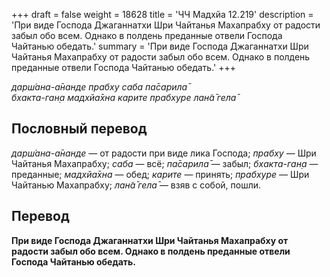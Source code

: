+++
draft = false
weight = 18628
title = 'ЧЧ Мадхйа 12.219'
description = 'При виде Господа Джаганнатхи Шри Чайтанья Махапрабху от радости забыл обо всем. Однако в полдень преданные отвели Господа Чайтанью обедать.'
summary = 'При виде Господа Джаганнатхи Шри Чайтанья Махапрабху от радости забыл обо всем. Однако в полдень преданные отвели Господа Чайтанью обедать.'
+++

_дарш́ана-а̄нанде прабху саба па̄сарила̄  
бхакта-ган̣а мадхйа̄хна карите прабхуре лан̃а̄ гела̄_

## Пословный перевод

_дарш́ана_\-_а̄нанде_ — от радости при виде лика Господа; _прабху_ — Шри Чайтанья Махапрабху; _саба_ — всё; _па̄сарила̄_ — забыл; _бхакта_\-_ган̣а_ — преданные; _мадхйа̄хна_ — обед; _карите_ — принять; _прабхуре_ — Шри Чайтанью Махапрабху; _лан̃а̄_ _гела̄_ — взяв с собой, пошли.

## Перевод

**При виде Господа Джаганнатхи Шри Чайтанья Махапрабху от радости забыл обо всем. Однако в полдень преданные отвели Господа Чайтанью обедать.**
